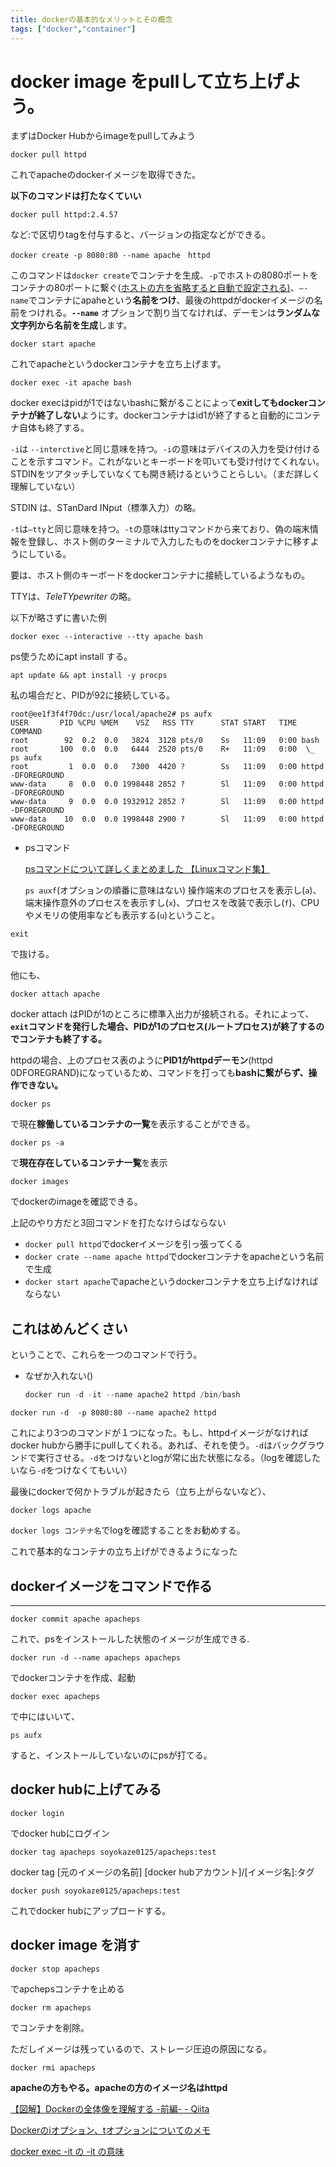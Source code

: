 ```yaml
---
title: dockerの基本的なメリットとその概念
tags: ["docker","container"]
---
```

# docker image をpullして立ち上げよう。


まずはDocker Hubからimageをpullしてみよう

```
docker pull httpd
```

これでapacheのdockerイメージを取得できた。

**以下のコマンドは打たなくていい**

```
docker pull httpd:2.4.57
```

など:で区切りtagを付与すると、バージョンの指定などができる。

```
docker create -p 8080:80 --name apache　httpd
```

このコマンドは`docker create`でコンテナを生成、`-p`でホストの8080ポートをコンテナの80ポートに繋ぐ([ホストの方を省略すると自動で設定される)](https://knowledge.sakura.ad.jp/13795/)、`—-name`でコンテナにapaheという**名前をつけ**、最後のhttpdがdockerイメージの名前をつけれる。**`--name`** オプションで割り当てなければ、デーモンは**ランダムな文字列から名前を生成**します。

```
docker start apache
```

これでapacheというdockerコンテナを立ち上げます。

```
docker exec -it apache bash
```

docker execはpidが1ではないbashに繋がることによって**exitしてもdockerコンテナが終了しない**ようにす。dockerコンテナはid1が終了すると自動的にコンテナ自体も終了する。

`-i`は `--interctive`と同じ意味を持つ。`-i`の意味はデバイスの入力を受け付けることを示すコマンド。これがないとキーボードを叩いても受け付けてくれない。STDINをツアタッチしていなくても開き続けるということらしい。（まだ詳しく理解していない）

STDIN は、STanDard INput（標準入力）の略。

`-t`は`—tty`と同じ意味を持つ。`-t`の意味はttyコマンドから来ており、偽の端末情報を登録し、ホスト側のターミナルで入力したものをdockerコンテナに移すようにしている。

要は、ホスト側のキーボードをdockerコンテナに接続しているようなもの。

TTYは、*TeleTYpewriter* の略。

以下が略さずに書いた例

```
docker exec --interactive --tty apache bash
```

ps使うためにapt install する。

```
apt update && apt install -y procps
```

私の場合だと、PIDが92に接続している。

```
root@ee1f3f4f70dc:/usr/local/apache2# ps aufx
USER       PID %CPU %MEM    VSZ   RSS TTY      STAT START   TIME COMMAND
root        92  0.2  0.0   3824  3128 pts/0    Ss   11:09   0:00 bash
root       100  0.0  0.0   6444  2520 pts/0    R+   11:09   0:00  \_ ps aufx
root         1  0.0  0.0   7300  4420 ?        Ss   11:09   0:00 httpd -DFOREGROUND
www-data     8  0.0  0.0 1998448 2852 ?        Sl   11:09   0:00 httpd -DFOREGROUND
www-data     9  0.0  0.0 1932912 2852 ?        Sl   11:09   0:00 httpd -DFOREGROUND
www-data    10  0.0  0.0 1998448 2900 ?        Sl   11:09   0:00 httpd -DFOREGROUND
```

- psコマンド
    
    [psコマンドについて詳しくまとめました 【Linuxコマンド集】](https://eng-entrance.com/linux-command-ps)
    
    `ps auxf`(オプションの順番に意味はない) 操作端末のプロセスを表示し(`a`)、端末操作意外のプロセスを表示すし(`x`)、プロセスを改装で表示し(`f`)、CPUやメモリの使用率なども表示する(`u`)ということ。
    

```
exit
```

で抜ける。

他にも、

```
docker attach apache
```

docker attach はPIDが1のところに標準入出力が接続される。それによって、**`exit`コマンドを発行した場合、PIDが1のプロセス(ルートプロセス)が終了するのでコンテナも終了する。**

httpdの場合、上のプロセス表のように**PID1がhttpdデーモン**(httpd 0DFOREGRAND)になっているため、コマンドを打っても**bashに繋がらず、操作できない。**

```
docker ps
```

で現在**稼働しているコンテナの一覧**を表示することができる。

```
docker ps -a
```

で**現在存在しているコンテナ一覧**を表示

```
docker images
```

でdockerのimageを確認できる。

上記のやり方だと3回コマンドを打たなけらばならない

- `docker pull httpd`でdockerイメージを引っ張ってくる
- `docker crate --name apache httpd`でdockerコンテナをapacheという名前で生成
- `docker start apache`でapacheというdockerコンテナを立ち上げなければならない

## **これはめんどくさい**

ということで、これらを一つのコマンドで行う。

- なぜか入れない()
    
    ```jsx
    docker run -d -it --name apache2 httpd /bin/bash
    ```
    

```
docker run -d  -p 8080:80 --name apache2 httpd
```

これにより3つのコマンドが１つになった。もし、httpdイメージがなければdocker hubから勝手にpullしてくれる。あれば、それを使う。`-d`はバックグラウンドで実行させる。`-d`をつけないとlogが常に出た状態になる。（logを確認したいなら`-d`をつけなくてもいい）

最後にdockerで何かトラブルが起きたら（立ち上がらないなど）、

```
docker logs apache
```

`docker logs コンテナ名`でlogを確認することをお勧めする。

これで基本的なコンテナの立ち上げができるようになった

## dockerイメージをコマンドで作る

---

```
docker commit apache apacheps
```

これで、psをインストールした状態のイメージが生成できる.

```
docker run -d --name apacheps apacheps 
```

でdockerコンテナを作成、起動

```
docker exec apacheps
```

で中にはいいて、

```
ps aufx
```

すると、インストールしていないのにpsが打てる。

## docker hubに上げてみる

```
docker login
```

でdocker hubにログイン

```
docker tag apacheps soyokaze0125/apacheps:test
```

docker tag [元のイメージの名前] [docker hubアカウント]/[イメージ名]:タグ

```
docker push soyokaze0125/apacheps:test
```

これでdocker hubにアップロードする。

## docker image を消す

```
docker stop apacheps
```

でapchepsコンテナを止める

```
docker rm apacheps
```

でコンテナを削除。

ただしイメージは残っているので、ストレージ圧迫の原因になる。

```
docker rmi apacheps
```

**apacheの方もやる。apacheの方のイメージ名はhttpd**

[【図解】Dockerの全体像を理解する -前編- - Qiita](https://qiita.com/etaroid/items/b1024c7d200a75b992fc)

[Dockerのiオプション、tオプションについてのメモ](https://www.findxfine.com/others/995562562.html)

[docker exec -it の -it の意味](https://zenn.dev/swata_dev/articles/2f85a3f4b3022c)